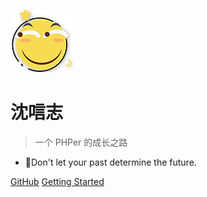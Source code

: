 ![logo](images/huaji.png)

# 沈唁志

> 一个 PHPer 的成长之路

- 🍃Don't let your past determine the future.

[GitHub](https://github.com/sy-records)
[Getting Started](#main)